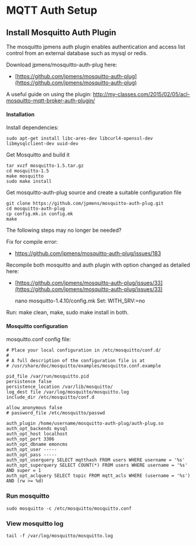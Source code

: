 # MQTT Auth Setup

## Install Mosquitto Auth Plugin

The mosquitto jpmens auth plugin enables authentication and access list control from an external database such as mysql or redis.

Download jpmens/mosquitto-auth-plug here:

- [https://github.com/jpmens/mosquitto-auth-plug](https://github.com/jpmens/mosquitto-auth-plug)

A useful guide on using the plugin: http://my-classes.com/2015/02/05/acl-mosquitto-mqtt-broker-auth-plugin/

#### Installation

Install dependencies:

    sudo apt-get install libc-ares-dev libcurl4-openssl-dev libmysqlclient-dev uuid-dev
    
Get Mosquitto and build it

    tar xvzf mosquitto-1.5.tar.gz
    cd mosquitto-1.5
    make mosquitto
    sudo make install
    
Get mosquitto-auth-plug source and create a suitable configuration file

    git clone https://github.com/jpmens/mosquitto-auth-plug.git
    cd mosquitto-auth-plug
    cp config.mk.in config.mk
    make

The following steps may no longer be needed?
    
Fix for compile error:

- https://github.com/jpmens/mosquitto-auth-plug/issues/183

Recompile both mosquitto and auth plugin with option changed as detailed here:

- [https://github.com/jpmens/mosquitto-auth-plug/issues/33](https://github.com/jpmens/mosquitto-auth-plug/issues/33)

    nano mosquitto-1.4.10/config.mk
    Set: WITH_SRV:=no

Run: make clean, make, sudo make install in both.

#### Mosquitto configuration

mosquitto.conf config file:

    # Place your local configuration in /etc/mosquitto/conf.d/
    #
    # A full description of the configuration file is at
    # /usr/share/doc/mosquitto/examples/mosquitto.conf.example

    pid_file /var/run/mosquitto.pid
    persistence false
    persistence_location /var/lib/mosquitto/
    log_dest file /var/log/mosquitto/mosquitto.log
    include_dir /etc/mosquitto/conf.d

    allow_anonymous false
    # password_file /etc/mosquitto/passwd

    auth_plugin /home/username/mosquitto-auth-plug/auth-plug.so
    auth_opt_backends mysql
    auth_opt_host localhost
    auth_opt_port 3306
    auth_opt_dbname emoncms
    auth_opt_user -----
    auth_opt_pass -----
    auth_opt_userquery SELECT mqtthash FROM users WHERE username = '%s'
    auth_opt_superquery SELECT COUNT(*) FROM users WHERE username = '%s' AND super = 1
    auth_opt_aclquery SELECT topic FROM mqtt_acls WHERE (username = '%s') AND (rw >= %d)
    
### Run mosquitto

    sudo mosquitto -c /etc/mosquitto/mosquitto.conf
    
### View mosquitto log

    tail -f /var/log/mosquitto/mosquitto.log
